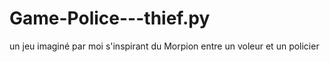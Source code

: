 # Game-Police---thief.py
un jeu imaginé par moi s'inspirant du Morpion entre un voleur et un policier
